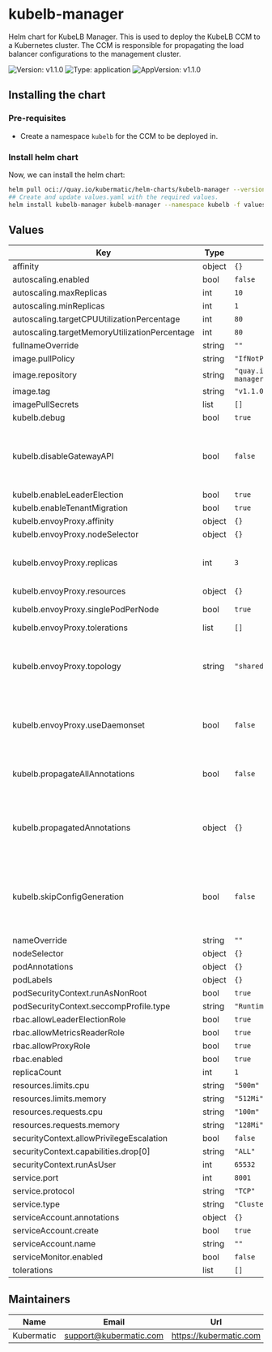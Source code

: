 # kubelb-manager

Helm chart for KubeLB Manager. This is used to deploy the KubeLB CCM to a Kubernetes cluster. The CCM is responsible for propagating the load balancer configurations to the management cluster.

![Version: v1.1.0](https://img.shields.io/badge/Version-v1.1.0-informational?style=flat-square) ![Type: application](https://img.shields.io/badge/Type-application-informational?style=flat-square) ![AppVersion: v1.1.0](https://img.shields.io/badge/AppVersion-v1.1.0-informational?style=flat-square)

## Installing the chart

### Pre-requisites

* Create a namespace `kubelb` for the CCM to be deployed in.

### Install helm chart

Now, we can install the helm chart:

```sh
helm pull oci://quay.io/kubermatic/helm-charts/kubelb-manager --version=v1.1.0 --untardir "kubelb-manager" --untar
## Create and update values.yaml with the required values.
helm install kubelb-manager kubelb-manager --namespace kubelb -f values.yaml --create-namespace
```

## Values

| Key | Type | Default | Description |
|-----|------|---------|-------------|
| affinity | object | `{}` |  |
| autoscaling.enabled | bool | `false` |  |
| autoscaling.maxReplicas | int | `10` |  |
| autoscaling.minReplicas | int | `1` |  |
| autoscaling.targetCPUUtilizationPercentage | int | `80` |  |
| autoscaling.targetMemoryUtilizationPercentage | int | `80` |  |
| fullnameOverride | string | `""` |  |
| image.pullPolicy | string | `"IfNotPresent"` |  |
| image.repository | string | `"quay.io/kubermatic/kubelb-manager"` |  |
| image.tag | string | `"v1.1.0"` |  |
| imagePullSecrets | list | `[]` |  |
| kubelb.debug | bool | `true` |  |
| kubelb.disableGatewayAPI | bool | `false` | disableGatewayAPI specifies whether to disable the Gateway API and Gateway Controllers. |
| kubelb.enableLeaderElection | bool | `true` |  |
| kubelb.enableTenantMigration | bool | `true` |  |
| kubelb.envoyProxy.affinity | object | `{}` |  |
| kubelb.envoyProxy.nodeSelector | object | `{}` |  |
| kubelb.envoyProxy.replicas | int | `3` | The number of replicas for the Envoy Proxy deployment. |
| kubelb.envoyProxy.resources | object | `{}` |  |
| kubelb.envoyProxy.singlePodPerNode | bool | `true` | Deploy single pod per node. |
| kubelb.envoyProxy.tolerations | list | `[]` |  |
| kubelb.envoyProxy.topology | string | `"shared"` | Topology defines the deployment topology for Envoy Proxy. Valid values are: shared and global. |
| kubelb.envoyProxy.useDaemonset | bool | `false` | Use DaemonSet for Envoy Proxy deployment instead of Deployment. |
| kubelb.propagateAllAnnotations | bool | `false` | Propagate all annotations from the LB resource to the LB service. |
| kubelb.propagatedAnnotations | object | `{}` | Allowed annotations that will be propagated from the LB resource to the LB service. |
| kubelb.skipConfigGeneration | bool | `false` | Set to true to skip the generation of the Config CR. Useful when the config CR needs to be managed manually. |
| nameOverride | string | `""` |  |
| nodeSelector | object | `{}` |  |
| podAnnotations | object | `{}` |  |
| podLabels | object | `{}` |  |
| podSecurityContext.runAsNonRoot | bool | `true` |  |
| podSecurityContext.seccompProfile.type | string | `"RuntimeDefault"` |  |
| rbac.allowLeaderElectionRole | bool | `true` |  |
| rbac.allowMetricsReaderRole | bool | `true` |  |
| rbac.allowProxyRole | bool | `true` |  |
| rbac.enabled | bool | `true` |  |
| replicaCount | int | `1` |  |
| resources.limits.cpu | string | `"500m"` |  |
| resources.limits.memory | string | `"512Mi"` |  |
| resources.requests.cpu | string | `"100m"` |  |
| resources.requests.memory | string | `"128Mi"` |  |
| securityContext.allowPrivilegeEscalation | bool | `false` |  |
| securityContext.capabilities.drop[0] | string | `"ALL"` |  |
| securityContext.runAsUser | int | `65532` |  |
| service.port | int | `8001` |  |
| service.protocol | string | `"TCP"` |  |
| service.type | string | `"ClusterIP"` |  |
| serviceAccount.annotations | object | `{}` |  |
| serviceAccount.create | bool | `true` |  |
| serviceAccount.name | string | `""` |  |
| serviceMonitor.enabled | bool | `false` |  |
| tolerations | list | `[]` |  |

## Maintainers

| Name | Email | Url |
| ---- | ------ | --- |
| Kubermatic | <support@kubermatic.com> | <https://kubermatic.com> |